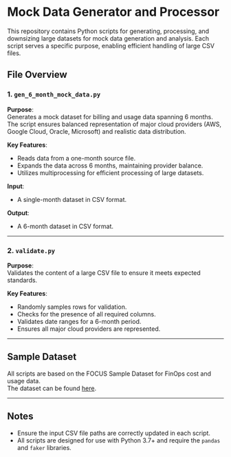 # Mock Data Generator and Processor

This repository contains Python scripts for generating, processing, and downsizing large datasets for mock data generation and analysis. Each script serves a specific purpose, enabling efficient handling of large CSV files.

## File Overview

### 1. `gen_6_month_mock_data.py`
**Purpose**:  
Generates a mock dataset for billing and usage data spanning 6 months. The script ensures balanced representation of major cloud providers (AWS, Google Cloud, Oracle, Microsoft) and realistic data distribution.

**Key Features**:
- Reads data from a one-month source file.
- Expands the data across 6 months, maintaining provider balance.
- Utilizes multiprocessing for efficient processing of large datasets.

**Input**:
- A single-month dataset in CSV format.

**Output**:
- A 6-month dataset in CSV format.

---

### 2. `validate.py`
**Purpose**:  
Validates the content of a large CSV file to ensure it meets expected standards.

**Key Features**:
- Randomly samples rows for validation.
- Checks for the presence of all required columns.
- Validates date ranges for a 6-month period.
- Ensures all major cloud providers are represented.

---

## Sample Dataset
All scripts are based on the FOCUS Sample Dataset for FinOps cost and usage data.  
The dataset can be found [here](https://github.com/FinOps-Open-Cost-and-Usage-Spec/FOCUS-Sample-Data/tree/main/FOCUS-1.0).

---

## Notes

- Ensure the input CSV file paths are correctly updated in each script.
- All scripts are designed for use with Python 3.7+ and require the `pandas` and `faker` libraries.
